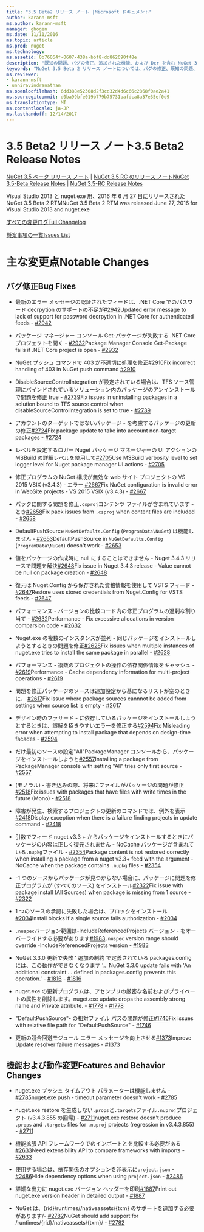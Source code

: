 ```yaml
---
title: "3.5 Beta2 リリース ノート |Microsoft ドキュメント"
author: karann-msft
ms.author: karann-msft
manager: ghogen
ms.date: 11/11/2016
ms.topic: article
ms.prod: nuget
ms.technology: 
ms.assetid: 0b76064f-0607-438a-bbf8-dd862690f48e
description: "既知の問題、バグの修正、追加された機能、および Dcr を含む NuGet 3.5 Beta 2 をリリース ノートです。"
keywords: "NuGet 3.5 Beta 2 リリース ノートについては、バグの修正、既知の問題、機能、Dcr を追加します。"
ms.reviewer:
- karann-msft
- unniravindranathan
ms.openlocfilehash: 6dd388e52308d2f3cd32d4d6c66c2868f0ae2a41
ms.sourcegitcommit: d0ba99bfe019b779b75731bafdca8a37e35ef0d9
ms.translationtype: MT
ms.contentlocale: ja-JP
ms.lasthandoff: 12/14/2017
---
```

# <a name="35-beta2-release-notes"></a><span data-ttu-id="6dc07-104">3.5 Beta2 リリース ノート</span><span class="sxs-lookup"><span data-stu-id="6dc07-104">3.5 Beta2 Release Notes</span></span>

<span data-ttu-id="6dc07-105">[NuGet 3.5 ベータ リリース ノート](../release-notes/nuget-3.5-Beta.md) | [NuGet 3.5 RC のリリース ノート](../release-notes/nuget-3.5-RC.md)</span><span class="sxs-lookup"><span data-stu-id="6dc07-105">[NuGet 3.5-Beta Release Notes](../release-notes/nuget-3.5-Beta.md) | [NuGet 3.5-RC Release Notes](../release-notes/nuget-3.5-RC.md)</span></span>

<span data-ttu-id="6dc07-106">Visual Studio 2013 と nuget.exe 用、2016 年 6 月 27 日にリリースされた NuGet 3.5 Beta 2 RTM</span><span class="sxs-lookup"><span data-stu-id="6dc07-106">NuGet 3.5 Beta 2 RTM was released June 27, 2016 for Visual Studio 2013 and nuget.exe</span></span>

[<span data-ttu-id="6dc07-107">すべての変更ログ</span><span class="sxs-lookup"><span data-stu-id="6dc07-107">Full Changelog</span></span>](https://github.com/NuGet/NuGet.Client/compare/release-3.5.0-beta...release-3.5.0-beta2)

[<span data-ttu-id="6dc07-108">懸案事項の一覧</span><span class="sxs-lookup"><span data-stu-id="6dc07-108">Issues List</span></span>](https://github.com/Nuget/Home/issues?q=is%3Aissue+milestone%3A%223.5+Beta2%22+is%3Aclosed)

# <a name="notable-changes"></a><span data-ttu-id="6dc07-109">主な変更点</span><span class="sxs-lookup"><span data-stu-id="6dc07-109">Notable Changes</span></span>

## <a name="bug-fixes"></a><span data-ttu-id="6dc07-110">バグ修正</span><span class="sxs-lookup"><span data-stu-id="6dc07-110">Bug Fixes</span></span>

* <span data-ttu-id="6dc07-111">最新のエラー メッセージの認証されたフィードは、.NET Core でのパスワード decrpytion のサポートの不足が[#2942](https://github.com/NuGet/Home/issues/2942)</span><span class="sxs-lookup"><span data-stu-id="6dc07-111">Updated error message to lack of support for password decrpytion in .NET Core for authenticated feeds  - [#2942](https://github.com/NuGet/Home/issues/2942)</span></span>

* <span data-ttu-id="6dc07-112">パッケージ マネージャー コンソール Get-パッケージが失敗する .NET Core プロジェクトを開く - [#2932](https://github.com/NuGet/Home/issues/2932)</span><span class="sxs-lookup"><span data-stu-id="6dc07-112">Package Manager Console Get-Package fails if .NET Core project is open - [#2932](https://github.com/NuGet/Home/issues/2932)</span></span>

* <span data-ttu-id="6dc07-113">NuGet プッシュ コマンドで 403 が不適切に処理を修正[#2910](https://github.com/NuGet/Home/issues/2910)</span><span class="sxs-lookup"><span data-stu-id="6dc07-113">Fix incorrect handling of 403 in NuGet push command [#2910](https://github.com/NuGet/Home/issues/2910)</span></span>

* <span data-ttu-id="6dc07-114">DisableSourceControlIntegration が設定されている場合は、TFS ソース管理にバインドされているソリューション内のパッケージのアンインストールで問題を修正 true - [#2739](https://github.com/NuGet/Home/issues/2739)</span><span class="sxs-lookup"><span data-stu-id="6dc07-114">Fix issues in uninstalling packages in a solution bound to TFS source control when disableSourceControlIntegration is set to true - [#2739](https://github.com/NuGet/Home/issues/2739)</span></span>

* <span data-ttu-id="6dc07-115">アカウントのターゲットではないパッケージ - を考慮するパッケージの更新の修正[#2724](https://github.com/NuGet/Home/issues/2724)</span><span class="sxs-lookup"><span data-stu-id="6dc07-115">Fix package update to take into account non-target packages - [#2724](https://github.com/NuGet/Home/issues/2724)</span></span>

* <span data-ttu-id="6dc07-116">レベルを設定するロガー Nuget パッケージ マネージャーの UI アクションの MSBuild の詳細レベルを使用して[#2705](https://github.com/NuGet/Home/issues/2705)</span><span class="sxs-lookup"><span data-stu-id="6dc07-116">Use MSBuild verbosity level to set logger level for Nuget package manager UI actions - [#2705](https://github.com/NuGet/Home/issues/2705)</span></span>

* <span data-ttu-id="6dc07-117">修正プログラムの NuGet 構成が無効な web サイト プロジェクトの VS 2015 VSIX (v3.4.3) - エラー [#2667](https://github.com/NuGet/Home/issues/2667)</span><span class="sxs-lookup"><span data-stu-id="6dc07-117">Fix NuGet configuration is invalid error in WebSite projects - VS 2015 VSIX (v3.4.3) - [#2667](https://github.com/NuGet/Home/issues/2667)</span></span>

* <span data-ttu-id="6dc07-118">パックに関する問題を修正`.csproj`コンテンツ ファイルが含まれています - とき[#2658](https://github.com/NuGet/Home/issues/2658)</span><span class="sxs-lookup"><span data-stu-id="6dc07-118">Fix pack issues from `.csproj` when content files are included - [#2658](https://github.com/NuGet/Home/issues/2658)</span></span>

* <span data-ttu-id="6dc07-119">DefaultPushSource `NuGetDefaults.Config` (`ProgramData\NuGet`) は機能しません - [#2653](https://github.com/NuGet/Home/issues/2653)</span><span class="sxs-lookup"><span data-stu-id="6dc07-119">DefaultPushSource in `NuGetDefaults.Config` (`ProgramData\NuGet`) doesn't work - [#2653](https://github.com/NuGet/Home/issues/2653)</span></span>

* <span data-ttu-id="6dc07-120">値をパッケージの作成時に null にすることはできません - Nuget 3.4.3 リリースで問題を解決[#2648](https://github.com/NuGet/Home/issues/2648)</span><span class="sxs-lookup"><span data-stu-id="6dc07-120">Fix issue in Nuget 3.4.3 release - Value cannot be null on package creation - [#2648](https://github.com/NuGet/Home/issues/2648)</span></span>

* <span data-ttu-id="6dc07-121">復元は Nuget.Config から保存された資格情報を使用して VSTS フィード - [#2647](https://github.com/NuGet/Home/issues/2647)</span><span class="sxs-lookup"><span data-stu-id="6dc07-121">Restore uses stored credentials from Nuget.Config for VSTS feeds - [#2647](https://github.com/NuGet/Home/issues/2647)</span></span>

* <span data-ttu-id="6dc07-122">パフォーマンス - バージョンの比較コード内の修正プログラムの過剰な割り当て - [#2632](https://github.com/NuGet/Home/issues/2632)</span><span class="sxs-lookup"><span data-stu-id="6dc07-122">Performance - Fix excessive allocations in version comparsion code - [#2632](https://github.com/NuGet/Home/issues/2632)</span></span>

* <span data-ttu-id="6dc07-123">Nuget.exe の複数のインスタンスが並列 - 同じパッケージをインストールしようとするときの問題を修正[#2628](https://github.com/NuGet/Home/issues/2628)</span><span class="sxs-lookup"><span data-stu-id="6dc07-123">Fix issues when multiple instances of nuget.exe tries to install the same package in parallel - [#2628](https://github.com/NuGet/Home/issues/2628)</span></span>

* <span data-ttu-id="6dc07-124">パフォーマンス - 複数のプロジェクトの操作の依存関係情報をキャッシュ - [#2619](https://github.com/NuGet/Home/issues/2619)</span><span class="sxs-lookup"><span data-stu-id="6dc07-124">Performance - Cache dependency information for multi-project operations - [#2619](https://github.com/NuGet/Home/issues/2619)</span></span>

* <span data-ttu-id="6dc07-125">問題を修正パッケージのソースは追加設定から基になるリストが空のときに、 [#2617](https://github.com/NuGet/Home/issues/2617)</span><span class="sxs-lookup"><span data-stu-id="6dc07-125">Fix issue where package sources cannnot be added from settings when source list is empty - [#2617](https://github.com/NuGet/Home/issues/2617)</span></span>

* <span data-ttu-id="6dc07-126">デザイン時のファサード - に依存しているパッケージをインストールしようとするときは、誤解を招きやすいエラーを修正する[#2594](https://github.com/NuGet/Home/issues/2594)</span><span class="sxs-lookup"><span data-stu-id="6dc07-126">Fix Misleading error when attempting to install package that depends on design-time facades - [#2594](https://github.com/NuGet/Home/issues/2594)</span></span>

* <span data-ttu-id="6dc07-127">だけ最初のソースの設定"All"PackageManager コンソールから、パッケージをインストールしようと[#2557](https://github.com/NuGet/Home/issues/2557)</span><span class="sxs-lookup"><span data-stu-id="6dc07-127">Installing a package from PackageManager console with setting "All" tries only first source - [#2557](https://github.com/NuGet/Home/issues/2557)</span></span>

* <span data-ttu-id="6dc07-128">(モノラル) - 書き込みの際、将来にファイルがパッケージの問題が修正[#2518](https://github.com/NuGet/Home/issues/2518)</span><span class="sxs-lookup"><span data-stu-id="6dc07-128">Fix issues with packages that have files with write times in the future (Mono) - [#2518](https://github.com/NuGet/Home/issues/2518)</span></span>

* <span data-ttu-id="6dc07-129">障害が発生、検索するプロジェクトの更新のコマンドでは、例外を表示[#2418](https://github.com/NuGet/Home/issues/2418)</span><span class="sxs-lookup"><span data-stu-id="6dc07-129">Display exception when there is a failure finding projects in update command - [#2418](https://github.com/NuGet/Home/issues/2418)</span></span>

* <span data-ttu-id="6dc07-130">引数でフィード nuget v3.3 + からパッケージをインストールするときにパッケージの内容は正しく復元されません - NoCache パッケージが含まれている`.nupkg`ファイル - [#2354](https://github.com/NuGet/Home/issues/2354)</span><span class="sxs-lookup"><span data-stu-id="6dc07-130">Package content is not restored correctly when installing a package from a nuget v3.3+ feed with the argument -NoCache when the package contains `.nupkg` files - [#2354](https://github.com/NuGet/Home/issues/2354)</span></span>

* <span data-ttu-id="6dc07-131">-1 つのソースからパッケージが見つからない場合に、パッケージに問題を修正プログラムが (すべてのソース) をインストール[#2322](https://github.com/NuGet/Home/issues/2322)</span><span class="sxs-lookup"><span data-stu-id="6dc07-131">Fix issue with package install (All Sources) when package is missing from 1 source - [#2322](https://github.com/NuGet/Home/issues/2322)</span></span>

* <span data-ttu-id="6dc07-132">1 つのソースの承認に失敗した場合は、ブロックをインストール[#2034](https://github.com/NuGet/Home/issues/2034)</span><span class="sxs-lookup"><span data-stu-id="6dc07-132">Install blocks if a single source fails authorization - [#2034](https://github.com/NuGet/Home/issues/2034)</span></span>

* <span data-ttu-id="6dc07-133">`.nuspec`バージョン範囲は-IncludeReferencedProjects バージョン - をオーバーライドする必要があります[#1983](https://github.com/NuGet/Home/issues/1983)</span><span class="sxs-lookup"><span data-stu-id="6dc07-133">`.nuspec` version range should override -IncludeReferencedProjects version - [#1983](https://github.com/NuGet/Home/issues/1983)</span></span>

* <span data-ttu-id="6dc07-134">NuGet 3.3.0 更新で失敗 ' 追加の制約 で定義されている packages.config には、この動作ができなくなります '。</span><span class="sxs-lookup"><span data-stu-id="6dc07-134">NuGet 3.3.0 update fails with 'An additional constraint ... defined in packages.config prevents this operation.'</span></span><span data-ttu-id="6dc07-135"> - [#1816](https://github.com/NuGet/Home/issues/1816)</span><span class="sxs-lookup"><span data-stu-id="6dc07-135"> - [#1816](https://github.com/NuGet/Home/issues/1816)</span></span>

* <span data-ttu-id="6dc07-136">nuget.exe の更新プログラムは、アセンブリの厳密な名前およびプライベートの属性を削除します。</span><span class="sxs-lookup"><span data-stu-id="6dc07-136">nuget.exe update drops the assembly strong name and Private attribute.</span></span><span data-ttu-id="6dc07-137"> - [#1778](https://github.com/NuGet/Home/issues/1778)</span><span class="sxs-lookup"><span data-stu-id="6dc07-137"> - [#1778](https://github.com/NuGet/Home/issues/1778)</span></span>

* <span data-ttu-id="6dc07-138">"DefaultPushSource"- の相対ファイル パスの問題が修正[#1746](https://github.com/NuGet/Home/issues/1746)</span><span class="sxs-lookup"><span data-stu-id="6dc07-138">Fix issues with relative file path for "DefaultPushSource" - [#1746](https://github.com/NuGet/Home/issues/1746)</span></span>

* <span data-ttu-id="6dc07-139">更新の競合回避モジュール エラー メッセージを向上させる[#1373](https://github.com/NuGet/Home/issues/1373)</span><span class="sxs-lookup"><span data-stu-id="6dc07-139">Improve Update resolver failure messages - [#1373](https://github.com/NuGet/Home/issues/1373)</span></span>

## <a name="features-and-behavior-changes"></a><span data-ttu-id="6dc07-140">機能および動作変更</span><span class="sxs-lookup"><span data-stu-id="6dc07-140">Features and Behavior Changes</span></span>

* <span data-ttu-id="6dc07-141">nuget.exe プッシュ タイムアウト パラメーターは機能しません - [#2785](https://github.com/NuGet/Home/issues/2785)</span><span class="sxs-lookup"><span data-stu-id="6dc07-141">nuget.exe push - timeout parameter doesn't work  - [#2785](https://github.com/NuGet/Home/issues/2785)</span></span>

* <span data-ttu-id="6dc07-142">nuget.exe restore を生成しない`.props`と`.targets`ファイル`.nuproj`プロジェクト (v3.4.3.855 の回帰) - [#2711](https://github.com/NuGet/Home/issues/2711)</span><span class="sxs-lookup"><span data-stu-id="6dc07-142">nuget.exe restore doesn't produce `.props` and `.targets` files for `.nuproj` projects (regression in v3.4.3.855) - [#2711](https://github.com/NuGet/Home/issues/2711)</span></span>

* <span data-ttu-id="6dc07-143">機能拡張 API フレームワークでのインポートとを比較する必要がある[#2633](https://github.com/NuGet/Home/issues/2633)</span><span class="sxs-lookup"><span data-stu-id="6dc07-143">Need extensibility API to compare frameworks with imports - [#2633](https://github.com/NuGet/Home/issues/2633)</span></span>

* <span data-ttu-id="6dc07-144">使用する場合は、依存関係のオプションを非表示に`project.json`  -  [#2486](https://github.com/NuGet/Home/issues/2486)</span><span class="sxs-lookup"><span data-stu-id="6dc07-144">Hide dependency options when using `project.json` - [#2486](https://github.com/NuGet/Home/issues/2486)</span></span>

* <span data-ttu-id="6dc07-145">詳細な出力に nuget.exe バージョン ヘッダーを印刷[#1887](https://github.com/NuGet/Home/issues/1887)</span><span class="sxs-lookup"><span data-stu-id="6dc07-145">Print out nuget.exe version header in detailed output - [#1887](https://github.com/NuGet/Home/issues/1887)</span></span>

* <span data-ttu-id="6dc07-146">NuGet は、{rid}/runtimes//nativeassets/{txm} のサポートを追加する必要があります/- [#2782](https://github.com/NuGet/Home/issues/2782)</span><span class="sxs-lookup"><span data-stu-id="6dc07-146">NuGet should add support for /runtimes/{rid}/nativeassets/{txm}/ - [#2782](https://github.com/NuGet/Home/issues/2782)</span></span>